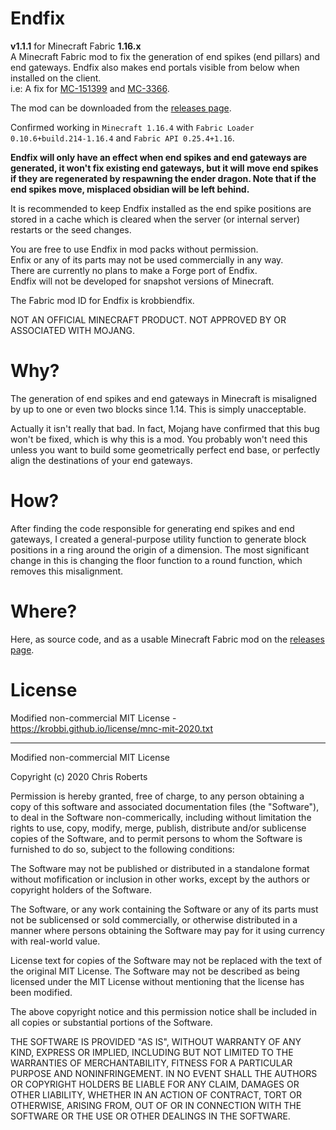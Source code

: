 # Endfix
__v1.1.1__ for Minecraft Fabric __1.16.x__  
A Minecraft Fabric mod to fix the generation of end spikes (end pillars) and end
gateways. Endfix also makes end portals visible from below when installed on the
client.  
i.e: A fix for [MC-151399](https://bugs.mojang.com/browse/MC-151399) and
[MC-3366](https://bugs.mojang.com/browse/MC-3366).

The mod can be downloaded from the
[releases page](https://github.com/krobbi/fabricmc-endfix/releases).

Confirmed working in ```Minecraft 1.16.4```
with ```Fabric Loader 0.10.6+build.214-1.16.4```
and ```Fabric API 0.25.4+1.16```.

__Endfix will only have an effect when end spikes and end gateways are
generated, it won't fix existing end gateways, but it will move end spikes if
they are regenerated by respawning the ender dragon. Note that if the end spikes
move, misplaced obsidian will be left behind.__

It is recommended to keep Endfix installed as the end spike positions are stored
in a cache which is cleared when the server (or internal server) restarts or the
seed changes.

You are free to use Endfix in mod packs without permission.  
Enfix or any of its parts may not be used commercially in any way.  
There are currently no plans to make a Forge port of Endfix.  
Endfix will not be developed for snapshot versions of Minecraft.

The Fabric mod ID for Endfix is krobbiendfix.

NOT AN OFFICIAL MINECRAFT PRODUCT. NOT APPROVED BY OR ASSOCIATED WITH MOJANG.

# Why?
The generation of end spikes and end gateways in Minecraft is misaligned by up
to one or even two blocks since 1.14. This is simply unacceptable.

Actually it isn't really that bad. In fact, Mojang have confirmed that this bug
won't be fixed, which is why this is a mod. You probably won't need this unless
you want to build some geometrically perfect end base, or perfectly align the
destinations of your end gateways.

# How?
After finding the code responsible for generating end spikes and end gateways, I
created a general-purpose utility function to generate block positions in a ring
around the origin of a dimension. The most significant change in this is
changing the floor function to a round function, which removes this
misalignment.

# Where?
Here, as source code, and as a usable Minecraft Fabric mod on the
[releases page](https://github.com/krobbi/fabricmc-endfix/releases).

# License
Modified non-commercial MIT License -
https://krobbi.github.io/license/mnc-mit-2020.txt

---
Modified non-commercial MIT License

Copyright (c) 2020 Chris Roberts

Permission is hereby granted, free of charge, to any person obtaining a copy
of this software and associated documentation files (the "Software"), to deal
in the Software non-commerically, including without limitation the rights to
use, copy, modify, merge, publish, distribute and/or sublicense copies of the
Software, and to permit persons to whom the Software is furnished to do so,
subject to the following conditions:

The Software may not be published or distributed in a standalone format without
mofification or inclusion in other works, except by the authors or copyright
holders of the Software.

The Software, or any work containing the Software or any of its parts must not
be sublicensed or sold commercially, or otherwise distributed in a manner where
persons obtaining the Software may pay for it using currency with real-world
value.

License text for copies of the Software may not be replaced with the text of the
original MIT License. The Software may not be described as being licensed under
the MIT License without mentioning that the license has been modified.

The above copyright notice and this permission notice shall be included in all
copies or substantial portions of the Software.

THE SOFTWARE IS PROVIDED "AS IS", WITHOUT WARRANTY OF ANY KIND, EXPRESS OR
IMPLIED, INCLUDING BUT NOT LIMITED TO THE WARRANTIES OF MERCHANTABILITY,
FITNESS FOR A PARTICULAR PURPOSE AND NONINFRINGEMENT. IN NO EVENT SHALL THE
AUTHORS OR COPYRIGHT HOLDERS BE LIABLE FOR ANY CLAIM, DAMAGES OR OTHER
LIABILITY, WHETHER IN AN ACTION OF CONTRACT, TORT OR OTHERWISE, ARISING FROM,
OUT OF OR IN CONNECTION WITH THE SOFTWARE OR THE USE OR OTHER DEALINGS IN THE
SOFTWARE.
